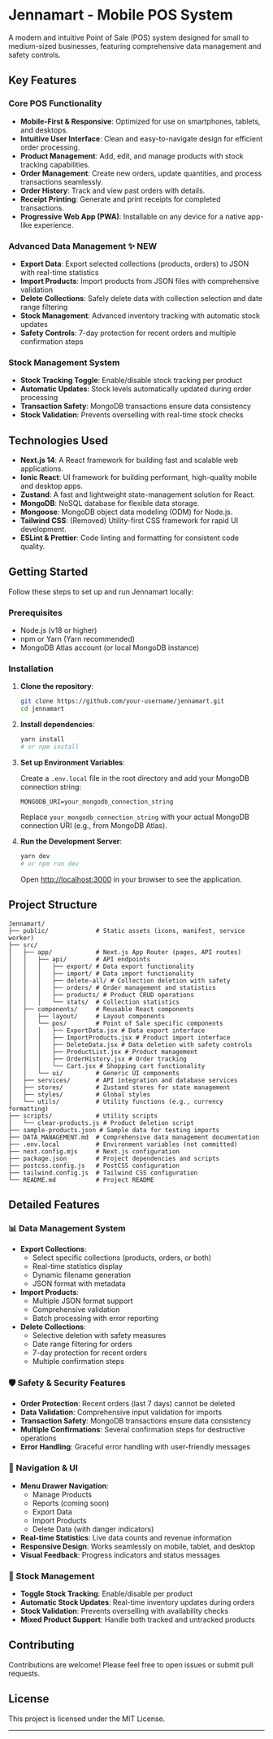 # Jennamart - Mobile POS System

A modern and intuitive Point of Sale (POS) system designed for small to medium-sized businesses, featuring comprehensive data management and safety controls.

## Key Features

### Core POS Functionality
- **Mobile-First & Responsive**: Optimized for use on smartphones, tablets, and desktops.
- **Intuitive User Interface**: Clean and easy-to-navigate design for efficient order processing.
- **Product Management**: Add, edit, and manage products with stock tracking capabilities.
- **Order Management**: Create new orders, update quantities, and process transactions seamlessly.
- **Order History**: Track and view past orders with details.
- **Receipt Printing**: Generate and print receipts for completed transactions.
- **Progressive Web App (PWA)**: Installable on any device for a native app-like experience.

### Advanced Data Management ✨ NEW
- **Export Data**: Export selected collections (products, orders) to JSON with real-time statistics
- **Import Products**: Import products from JSON files with comprehensive validation
- **Delete Collections**: Safely delete data with collection selection and date range filtering
- **Stock Management**: Advanced inventory tracking with automatic stock updates
- **Safety Controls**: 7-day protection for recent orders and multiple confirmation steps

### Stock Management System
- **Stock Tracking Toggle**: Enable/disable stock tracking per product
- **Automatic Updates**: Stock levels automatically updated during order processing
- **Transaction Safety**: MongoDB transactions ensure data consistency
- **Stock Validation**: Prevents overselling with real-time stock checks

## Technologies Used

- **Next.js 14**: A React framework for building fast and scalable web applications.
- **Ionic React**: UI framework for building performant, high-quality mobile and desktop apps.
- **Zustand**: A fast and lightweight state-management solution for React.
- **MongoDB**: NoSQL database for flexible data storage.
- **Mongoose**: MongoDB object data modeling (ODM) for Node.js.
- **Tailwind CSS**: (Removed) Utility-first CSS framework for rapid UI development.
- **ESLint & Prettier**: Code linting and formatting for consistent code quality.

## Getting Started

Follow these steps to set up and run Jennamart locally:

### Prerequisites

- Node.js (v18 or higher)
- npm or Yarn (Yarn recommended)
- MongoDB Atlas account (or local MongoDB instance)

### Installation

1. **Clone the repository**:

   ```bash
   git clone https://github.com/your-username/jennamart.git
   cd jennamart
   ```

2. **Install dependencies**:

   ```bash
   yarn install
   # or npm install
   ```

3. **Set up Environment Variables**:

   Create a `.env.local` file in the root directory and add your MongoDB connection string:

   ```env
   MONGODB_URI=your_mongodb_connection_string
   ```

   Replace `your_mongodb_connection_string` with your actual MongoDB connection URI (e.g., from MongoDB Atlas).

4. **Run the Development Server**:

   ```bash
   yarn dev
   # or npm run dev
   ```

   Open [http://localhost:3000](http://localhost:3000) in your browser to see the application.

## Project Structure

```
Jennamart/
├── public/             # Static assets (icons, manifest, service worker)
├── src/
│   ├── app/            # Next.js App Router (pages, API routes)
│   │   ├── api/        # API endpoints
│   │   │   ├── export/ # Data export functionality
│   │   │   ├── import/ # Data import functionality
│   │   │   ├── delete-all/ # Collection deletion with safety
│   │   │   ├── orders/ # Order management and statistics
│   │   │   ├── products/ # Product CRUD operations
│   │   │   └── stats/  # Collection statistics
│   ├── components/     # Reusable React components
│   │   ├── layout/     # Layout components
│   │   └── pos/        # Point of Sale specific components
│   │   │   ├── ExportData.jsx # Data export interface
│   │   │   ├── ImportProducts.jsx # Product import interface
│   │   │   ├── DeleteData.jsx # Data deletion with safety controls
│   │   │   ├── ProductList.jsx # Product management
│   │   │   ├── OrderHistory.jsx # Order tracking
│   │   │   └── Cart.jsx # Shopping cart functionality
│   │   └── ui/         # Generic UI components
│   ├── services/       # API integration and database services
│   ├── stores/         # Zustand stores for state management
│   ├── styles/         # Global styles
│   └── utils/          # Utility functions (e.g., currency formatting)
├── scripts/            # Utility scripts
│   └── clear-products.js # Product deletion script
├── sample-products.json # Sample data for testing imports
├── DATA_MANAGEMENT.md  # Comprehensive data management documentation
├── .env.local          # Environment variables (not committed)
├── next.config.mjs     # Next.js configuration
├── package.json        # Project dependencies and scripts
├── postcss.config.js   # PostCSS configuration
├── tailwind.config.js  # Tailwind CSS configuration
└── README.md           # Project README
```

## Detailed Features

### 📊 Data Management System
- **Export Collections**: 
  - Select specific collections (products, orders, or both)
  - Real-time statistics display
  - Dynamic filename generation
  - JSON format with metadata
- **Import Products**: 
  - Multiple JSON format support
  - Comprehensive validation
  - Batch processing with error reporting
- **Delete Collections**: 
  - Selective deletion with safety measures
  - Date range filtering for orders
  - 7-day protection for recent orders
  - Multiple confirmation steps

### 🛡️ Safety & Security Features
- **Order Protection**: Recent orders (last 7 days) cannot be deleted
- **Data Validation**: Comprehensive input validation for imports
- **Transaction Safety**: MongoDB transactions ensure data consistency
- **Multiple Confirmations**: Several confirmation steps for destructive operations
- **Error Handling**: Graceful error handling with user-friendly messages

### 📱 Navigation & UI
- **Menu Drawer Navigation**: 
  - Manage Products
  - Reports (coming soon)
  - Export Data
  - Import Products
  - Delete Data (with danger indicators)
- **Real-time Statistics**: Live data counts and revenue information
- **Responsive Design**: Works seamlessly on mobile, tablet, and desktop
- **Visual Feedback**: Progress indicators and status messages

### 🔄 Stock Management
- **Toggle Stock Tracking**: Enable/disable per product
- **Automatic Stock Updates**: Real-time inventory updates during orders
- **Stock Validation**: Prevents overselling with availability checks
- **Mixed Product Support**: Handle both tracked and untracked products

## Contributing

Contributions are welcome! Please feel free to open issues or submit pull requests.

## License

This project is licensed under the MIT License.

---